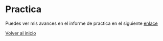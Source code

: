 # Practica
Puedes ver mis avances en el informe de practica en el siguiente [enlace](main.pdf)

[Volver al inicio](https://fabimath.github.io/Fabimath/)
